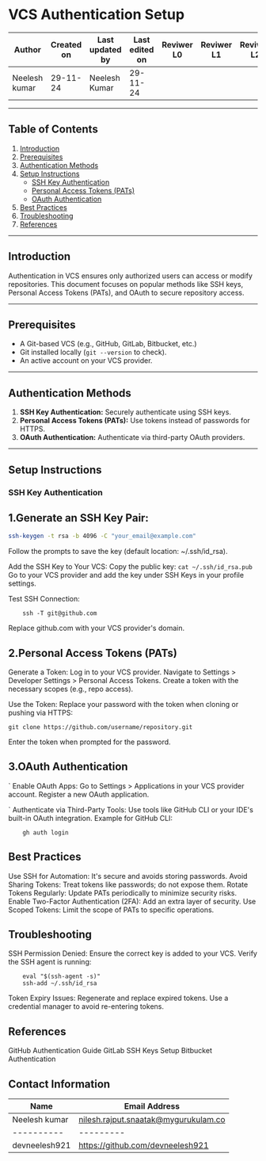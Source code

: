 
# VCS Authentication Setup

| **Author** | **Created on** | **Last updated by** | **Last edited on** | **Reviwer L0** |**Reviwer L1** |**Reviwer L2** |
|------------|----------------|----------------------|---------------------|---------------|---------------|---------------|
| Neelesh kumar      | 29-11-24      | Neelesh  Kumar             | 29-11-24           |  | | |     



---

## Table of Contents

1. [Introduction](#introduction)
2. [Prerequisites](#prerequisites)
3. [Authentication Methods](#authentication-methods)
4. [Setup Instructions](#setup-instructions)
    - [SSH Key Authentication](#ssh-key-authentication)
    - [Personal Access Tokens (PATs)](#personal-access-tokens-pats)
    - [OAuth Authentication](#oauth-authentication)
5. [Best Practices](#best-practices)
6. [Troubleshooting](#troubleshooting)
7. [References](#references)

---

## Introduction

Authentication in VCS ensures only authorized users can access or modify repositories. This document focuses on popular methods like SSH keys, Personal Access Tokens (PATs), and OAuth to secure repository access.

---

## Prerequisites

- A Git-based VCS (e.g., GitHub, GitLab, Bitbucket, etc.)
- Git installed locally (`git --version` to check).
- An active account on your VCS provider.

---

## Authentication Methods

1. **SSH Key Authentication:** Securely authenticate using SSH keys.
2. **Personal Access Tokens (PATs):** Use tokens instead of passwords for HTTPS.
3. **OAuth Authentication:** Authenticate via third-party OAuth providers.

---

## Setup Instructions

### SSH Key Authentication

 ## 1.Generate an SSH Key Pair:
   ```bash
   ssh-keygen -t rsa -b 4096 -C "your_email@example.com"
```
Follow the prompts to save the key (default location: ~/.ssh/id_rsa).

   Add the SSH Key to Your VCS:
       Copy the public key:
     ```
     cat ~/.ssh/id_rsa.pub
       ```
   Go to your VCS provider and add the key under SSH Keys in your profile settings.

Test SSH Connection:
```
    ssh -T git@github.com
```
   Replace github.com with your VCS provider's domain.

## 2.Personal Access Tokens (PATs)

   Generate a Token:
        Log in to your VCS provider.
        Navigate to Settings > Developer Settings > Personal Access Tokens.
        Create a token with the necessary scopes (e.g., repo access).

   Use the Token: Replace your password with the token when cloning or pushing via HTTPS:

    git clone https://github.com/username/repository.git

   Enter the token when prompted for the password.

## 3.OAuth Authentication
`
    Enable OAuth Apps:
        Go to Settings > Applications in your VCS provider account.
        Register a new OAuth application.

  `  Authenticate via Third-Party Tools:
        Use tools like GitHub CLI or your IDE's built-in OAuth integration.
        Example for GitHub CLI:

        gh auth login

## Best Practices

   Use SSH for Automation: It's secure and avoids storing passwords.
   Avoid Sharing Tokens: Treat tokens like passwords; do not expose them.
   Rotate Tokens Regularly: Update PATs periodically to minimize security risks.
   Enable Two-Factor Authentication (2FA): Add an extra layer of security.
   Use Scoped Tokens: Limit the scope of PATs to specific operations.

## Troubleshooting
   SSH Permission Denied:
        Ensure the correct key is added to your VCS.
        Verify the SSH agent is running:

        eval "$(ssh-agent -s)"
        ssh-add ~/.ssh/id_rsa
        
   Token Expiry Issues:
        Regenerate and replace expired tokens.
        Use a credential manager to avoid re-entering tokens.

## References

   GitHub Authentication Guide
   GitLab SSH Keys Setup
   Bitbucket Authentication


##  Contact Information

| Name| Email Address      |
|-----|--------------------------|
| Neelesh kumar | nilesh.rajput.snaatak@mygurukulam.co || GitHub | URL |
|----------|---------|
|  devneelesh921  |  https://github.com/devneelesh921  |








